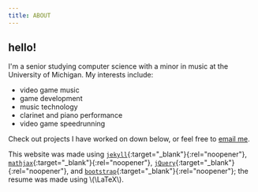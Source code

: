 ```yaml
---
title: ABOUT
---
```

## hello!
I'm a senior studying computer science with a minor in music at the University of Michigan. My interests include:

* video game music 
* game development
* music technology
* clarinet and piano performance
* video game speedrunning

Check out projects I have worked on down below, or feel free to [email me](mailto:hello@eash.fyi).

This website was made using [`jekyll`](https://jekyllrb.com/){:target="_blank"}{:rel="noopener"}, [`mathjax`](https://www.mathjax.org/){:target="_blank"}{:rel="noopener"}, [`jQuery`](http://jquery.com){:target="_blank"}{:rel="noopener"}, and [`bootstrap`](http://getbootstrap.com/){:target="_blank"}{:rel="noopener"}; the resume was made using \\(\LaTeX\\).
